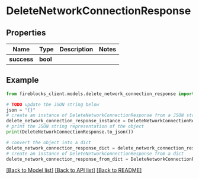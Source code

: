 # DeleteNetworkConnectionResponse


## Properties

Name | Type | Description | Notes
------------ | ------------- | ------------- | -------------
**success** | **bool** |  | 

## Example

```python
from fireblocks_client.models.delete_network_connection_response import DeleteNetworkConnectionResponse

# TODO update the JSON string below
json = "{}"
# create an instance of DeleteNetworkConnectionResponse from a JSON string
delete_network_connection_response_instance = DeleteNetworkConnectionResponse.from_json(json)
# print the JSON string representation of the object
print(DeleteNetworkConnectionResponse.to_json())

# convert the object into a dict
delete_network_connection_response_dict = delete_network_connection_response_instance.to_dict()
# create an instance of DeleteNetworkConnectionResponse from a dict
delete_network_connection_response_from_dict = DeleteNetworkConnectionResponse.from_dict(delete_network_connection_response_dict)
```
[[Back to Model list]](../README.md#documentation-for-models) [[Back to API list]](../README.md#documentation-for-api-endpoints) [[Back to README]](../README.md)


